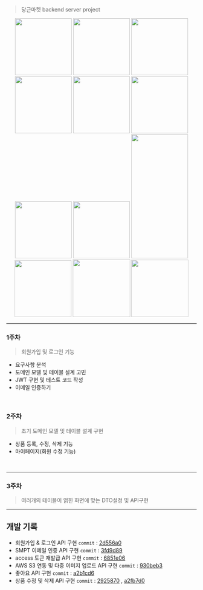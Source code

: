 > 당근마켓 backend server project

<p align="center">
<img width="150" src="https://user-images.githubusercontent.com/79920930/214882442-15270259-4aec-47af-ae91-0f5a0d92086b.png">
<img width="150" src="https://user-images.githubusercontent.com/79920930/214882451-7175d9d4-40ae-4b82-8ca1-911c41c763d8.png">
<img width="150" src="https://user-images.githubusercontent.com/79920930/214884316-9b45406e-3861-4818-8a88-824d05b618fa.png">
<img width="150" src="https://user-images.githubusercontent.com/79920930/214884325-862906ff-7d98-47a3-88ea-00d3232a995c.png">
<img width="150" src="https://user-images.githubusercontent.com/79920930/215382262-0effafe5-3bd4-4197-8bd5-8b22bcdf9500.png">
<img width="150" src="https://user-images.githubusercontent.com/79920930/215382389-f8c5e690-9044-4280-91f3-023d1ddeca17.png">
<img width="150" src="https://user-images.githubusercontent.com/79920930/215382392-35254e88-9f2a-4ea6-8af3-2e95071bb662.png">
<img width="150" src="https://user-images.githubusercontent.com/79920930/215382394-902c99a9-0c1a-4613-aeae-9d7fe454d005.png">
<img width="150" height = "327" src="https://user-images.githubusercontent.com/79920930/215384487-2136bc18-23c0-4376-9473-5d644a9be0ca.png">
<img width="150" src="https://user-images.githubusercontent.com/79920930/215384314-0e4b743e-b57c-4228-be2e-0accc70707e7.png">
<img width="152" src="https://user-images.githubusercontent.com/79920930/215383493-21f81273-d9eb-4b4b-99ea-98a34cebe003.png">
<img width="151" src="https://user-images.githubusercontent.com/79920930/215383494-41c04fbf-1d43-47f7-8ccf-c6f901b88a0d.png">



</p>

<hr>

### 1주차

>  회원가입 및 로그인 기능
- 요구사항 분석
- 도메인 모델 및 테이블 설계 고민
- JWT 구현 및 테스트 코드 작성
- 이메일 인증하기

<br>

### 2주차

>  초기 도메인 모델 및 테이블 설계 구현
- 상품 등록, 수정, 삭제 기능
- 마이페이지(회원 수정 기능)

<br>

<hr>

### 3주차

>  여러개의 테이블이 얽힌 화면에 맞는 DTO설정 및 API구현

<hr>

## 개발 기록

- 회원가입 & 로그인 API 구현 ```commit``` : [2d556a0](https://github.com/ji-hyeon97/Spring-JPA-study/commit/2d556a0b00a58f70c7d10b7e15a1170d2d8b27a8)
- SMPT 이메일 인증 API 구현 ```commit``` : [3fd9d89](https://github.com/ji-hyeon97/Spring-JPA-study/commit/3fd9d898213aa011d04684e3c5fa40c10f0d1ca9)
- access 토큰 재발급 API 구현 ```commit``` : [6851e06](https://github.com/ji-hyeon97/Spring-JPA-study/commit/6851e06e80ce4e7688d169878cca5806d32592fd)
- AWS S3 연동 및 다중 이미지 업로드 API 구현 ```commit``` : [930beb3](https://github.com/ji-hyeon97/Spring-JPA-study/commit/930beb3b92a0449e94f22ce436d5174a7d4c6d46)
- 좋아요 API 구현 ```commit``` : [a2b1cd6](https://github.com/ji-hyeon97/Spring-JPA-study/commit/a2b1cd6f38c901c66067dff0e09e7fc55ac2c572)
- 상품 수정 및 삭제 API 구현 ```commit``` : [2925870](https://github.com/ji-hyeon97/Spring-JPA-study/commit/29258702188606488dc7aabc1c665a78b34096a4) , [a2fb7d0](https://github.com/ji-hyeon97/Spring-JPA-study/commit/a2fb7d08234ea39b7c3d08f1a4b474ed20188984)